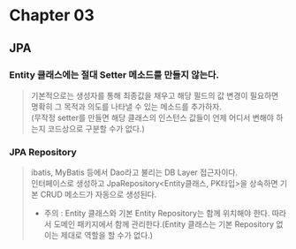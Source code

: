 # Chapter 03
## JPA
### Entity 클래스에는 절대 Setter 메소드를 만들지 않는다.  
> 기본적으로는 생성자를 통해 최종값을 채우고 해당 필드의 값 변경이 필요하면 명확히 그 목적과 의도를 나타낼 수 있는 메소드를 추가하자.  
> (무작정 setter를 만들면 해당 클래스의 인스턴스 값들이 언제 어디서 변해야 하는지 코드상으로 구분할 수가 없다.)  

### JPA Repository
> ibatis, MyBatis 등에서 Dao라고 불리는 DB Layer 접근자이다.  
> 인터페이스로 생성하고 JpaRepository<Entity클래스, PK타입>을 상속하면 기본 CRUD 메소드가 자동으로 생성된다.  
> * 주의 : Entity 클래스와 기본 Entity Repository는 함께 위치해야 한다. 따라서 도메인 패키지에서 함께 관리한다.(Entity 클래스는 기본 Repository 없이는 제대로 역할을 할 수가 없다.)  

